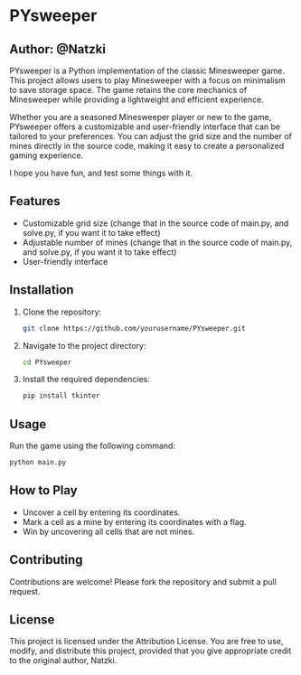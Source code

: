 # PYsweeper
## Author: @Natzki
PYsweeper is a Python implementation of the classic Minesweeper game. This project allows users to play Minesweeper with a focus on minimalism to save storage space. The game retains the core mechanics of Minesweeper while providing a lightweight and efficient experience. 

Whether you are a seasoned Minesweeper player or new to the game, PYsweeper offers a customizable and user-friendly interface that can be tailored to your preferences. You can adjust the grid size and the number of mines directly in the source code, making it easy to create a personalized gaming experience.

I hope you have fun, and test some things with it.
## Features

- Customizable grid size (change that in the source code of main.py, and solve.py, if you want it to take effect)
- Adjustable number of mines (change that in the source code of main.py, and solve.py, if you want it to take effect)
- User-friendly interface

## Installation

1. Clone the repository:
    ```bash
    git clone https://github.com/yourusername/PYsweeper.git
    ```
2. Navigate to the project directory:
    ```bash
    cd PYsweeper
    ```
3. Install the required dependencies:
    ```bash
    pip install tkinter
    ```

## Usage

Run the game using the following command:
```bash
python main.py
```

## How to Play

- Uncover a cell by entering its coordinates.
- Mark a cell as a mine by entering its coordinates with a flag.
- Win by uncovering all cells that are not mines.

## Contributing

Contributions are welcome! Please fork the repository and submit a pull request.

## License

This project is licensed under the Attribution License. You are free to use, modify, and distribute this project, provided that you give appropriate credit to the original author, Natzki.
